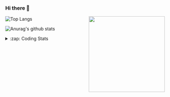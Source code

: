 ### Hi there 👋

<!--
**tao8687/tao8687** is a ✨ _special_ ✨ repository because its `README.md` (this file) appears on your GitHub profile.

Here are some ideas to get you started:

- 🔭 I’m currently working on ...
- 🌱 I’m currently learning ...
- 👯 I’m looking to collaborate on ...
- 🤔 I’m looking for help with ...
- 💬 Ask me about ...
- 📫 How to reach me: ...
- 😄 Pronouns: ...
- ⚡ Fun fact: ...
-->

<img align='right' src="https://media.giphy.com/media/M9gbBd9nbDrOTu1Mqx/giphy.gif" width="240">

  
![Top Langs](https://github-readme-stats.vercel.app/api/top-langs/?username=tao8687&layout=compact&title_color=23238E&text_color=A67D3D)

![Anurag's github stats](https://github-readme-stats.vercel.app/api?username=tao8687&show_icons=true&&text_color=A67D3D&title_color=23238E&show_icons=false&count_private=true&hide=stars)

<details>
  <summary>:zap: Coding Stats</summary>
  <br>
    
<!--START_SECTION:waka-->

```txt
From: 18 April 2024 - To: 25 April 2024

Other      10 hrs 43 mins  ███████████████░░░░░░░░░░   60.17 %
C++        3 hrs 26 mins   █████░░░░░░░░░░░░░░░░░░░░   19.35 %
YAML       55 mins         █▒░░░░░░░░░░░░░░░░░░░░░░░   05.17 %
Lua        52 mins         █▒░░░░░░░░░░░░░░░░░░░░░░░   04.89 %
C          33 mins         ▓░░░░░░░░░░░░░░░░░░░░░░░░   03.12 %
```

<!--END_SECTION:waka-->
</details>
